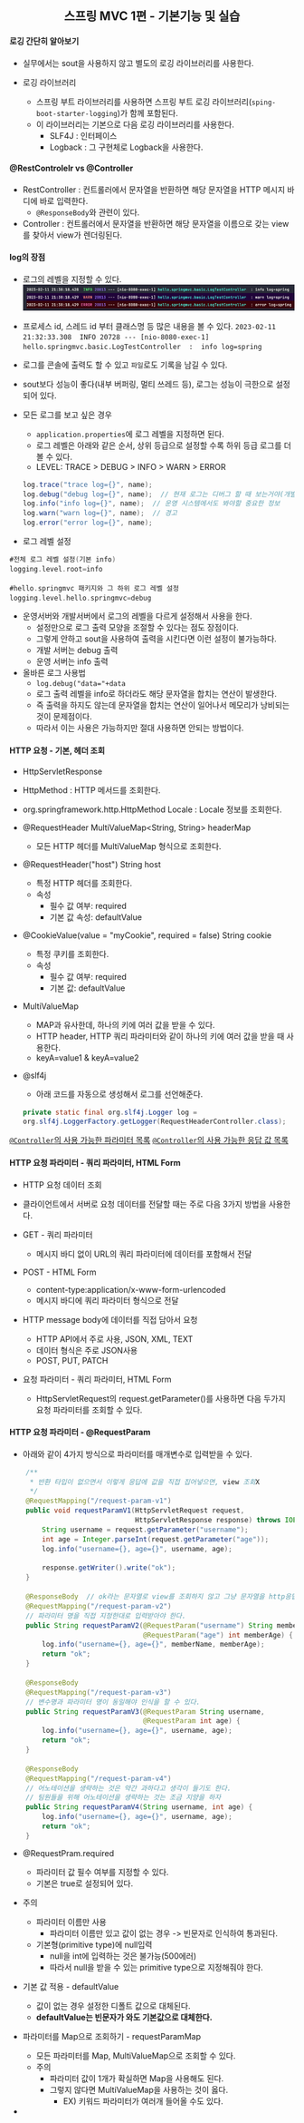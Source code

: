 <div align="center">
    <h2>스프링 MVC 1편 - 기본기능 및 실습</h2>
</div>

#### 로깅 간단히 알아보기
- 실무에서는 sout을 사용하지 않고 별도의 로깅 라이브러리를 사용한다.

- 로깅 라이브러리
  - 스프링 부트 라이브러리를 사용하면 스프링 부트 로깅 라이브러리(`sping-boot-starter-logging`)가 함께 포함된다.
  - 이 라이브러리는 기본으로 다음 로깅 라이브러리를 사용한다.
    - SLF4J : 인터페이스
    - Logback :  그 구현체로 Logback을 사용한다.

#### @RestControlelr vs @Controller
- RestController : 컨트롤러에서 문자열을 반환하면 해당 문자열을 HTTP 메시지 바디에 바로 입력한다.
  - `@ResponseBody`와 관련이 있다.
- Controller : 컨트롤러에서 문자열을 반환하면 해당 문자열을 이름으로 갖는 view를 찾아서 view가 렌더링된다.

#### log의 장점
- 로그의 레벨을 지정할 수 있다.
![img.png](img/img_1.png)

- 프로세스 id, 스레드 id 부터 클래스명 등 많은 내용을 볼 수 있다.
`2023-02-11 21:32:33.308  INFO 20728 --- [nio-8080-exec-1] hello.springmvc.basic.LogTestController  :  info log=spring`
- 로그를 콘솔에 출력도 할 수 있고 `파일`로도 기록을 남길 수 있다.
- sout보다 성능이 좋다(내부 버퍼링, 멀티 쓰레드 등), 로그는 성능이 극한으로 설정되어 있다.
- 모든 로그를 보고 싶은 경우
  - `application.properties`에 로그 레벨을 지정하면 된다.
  - 로그 레벨은 아래와 같은 순서, 상위 등급으로 설정할 수록 하위 등급 로그를 더 볼 수 있다.
  - LEVEL: TRACE > DEBUG > INFO > WARN > ERROR 
  ```groovy
  log.trace("trace log={}", name);
  log.debug("debug log={}", name);  // 현재 로그는 디버그 할 때 보는거야(개발 서버)
  log.info("info log={}", name);  // 운영 시스템에서도 봐야할 중요한 정보
  log.warn("warn log={}", name);  // 경고
  log.error("error log={}", name);
  ```
- 로그 레벨 설정
```groovy
#전체 로그 레벨 설정(기본 info) 
logging.level.root=info

#hello.springmvc 패키지와 그 하위 로그 레벨 설정 
logging.level.hello.springmvc=debug
```
- 운영서버와 개발서버에서 로그의 레벨을 다르게 설정해서 사용을 한다.
  - 설정만으로 로그 출력 모양을 조절할 수 있다는 점도 장점이다. 
  - 그렇게 안하고 sout을 사용하여 출력을 시킨다면 이런 설정이 불가능하다.
  - 개발 서버는 debug 출력
  - 운영 서버는 info 출력
- 올바른 로그 사용법
  - `log.debug("data="+data`
  - 로그 출력 레벨을 info로 하더라도 해당 문자열을 합치는 연산이 발생한다.
  - 즉 출력을 하지도 않는데 문자열을 합치는 연산이 일어나서 메모리가 낭비되는 것이 문제점이다.
  - 따라서 이는 사용은 가능하지만 절대 사용하면 안되는 방법이다.

#### HTTP 요청 - 기본, 헤더 조회
- HttpServletResponse
- HttpMethod : HTTP 메서드를 조회한다. 
- org.springframework.http.HttpMethod Locale : Locale 정보를 조회한다.
- @RequestHeader MultiValueMap<String, String> headerMap
  - 모든 HTTP 헤더를 MultiValueMap 형식으로 조회한다. 
- @RequestHeader("host") String host
  - 특정 HTTP 헤더를 조회한다. 
  - 속성
    - 필수 값 여부: required
    - 기본 값 속성: defaultValue
- @CookieValue(value = "myCookie", required = false) String cookie
  - 특정 쿠키를 조회한다.
  - 속성
    - 필수 값 여부: required 
    - 기본 값: defaultValue

- MultiValueMap 
  - MAP과 유사한데, 하나의 키에 여러 값을 받을 수 있다.
  - HTTP header, HTTP 쿼리 파라미터와 같이 하나의 키에 여러 값을 받을 때 사용한다.
  - keyA=value1 & keyA=value2

- @slf4j
  - 아래 코드를 자동으로 생성해서 로그를 선언해준다.
  ```java
  private static final org.slf4j.Logger log =
  org.slf4j.LoggerFactory.getLogger(RequestHeaderController.class);
  ```
[`@Controller`의 사용 가능한 파라미터 목록](https://docs.spring.io/spring-framework/docs/current/reference/html/web.html#mvc-ann-arguments)
[`@Controller`의 사용 가능한 응답 값 목록](https://docs.spring.io/spring-framework/docs/current/reference/html/web.html#mvc-ann-return-types)

#### HTTP 요청 파라미터 - 쿼리 파라미터, HTML Form
- HTTP 요청 데이터 조회
- 클라이언트에서 서버로 요청 데이터를 전달할 때는 주로 다음 3가지 방법을 사용한다.
- GET - 쿼리 파라미터
  - 메시지 바디 없이 URL의 쿼리 파라미터에 데이터를 포함해서 전달
- POST - HTML Form
  - content-type:application/x-www-form-urlencoded 
  - 메시지 바디에 쿼리 파라미터 형식으로 전달
- HTTP message body에 데이터를 직접 담아서 요청
  - HTTP API에서 주로 사용, JSON, XML, TEXT
  - 데이터 형식은 주로 JSON사용
  - POST, PUT, PATCH

- 요청 파라미터 - 쿼리 파라미터, HTML Form
  - HttpServletRequest의 request.getParameter()를 사용하면 다음 두가지 요청 파라미터를 조회할 수 있다.

#### HTTP 요청 파라미터 - @RequestParam
- 아래와 같이 4가지 방식으로 파라미터를 매개변수로 입력받을 수 있다.
```java
    /**
     * 반환 타입이 없으면서 이렇게 응답에 값을 직접 집어넣으면, view 조회X
     */
    @RequestMapping("/request-param-v1")
    public void requestParamV1(HttpServletRequest request,
                               HttpServletResponse response) throws IOException {
        String username = request.getParameter("username");
        int age = Integer.parseInt(request.getParameter("age"));
        log.info("username={}, age={}", username, age);

        response.getWriter().write("ok");
    }

    @ResponseBody  // ok라는 문자열로 view를 조회하지 않고 그냥 문자열을 http응답에 넣어서 보내버린다.
    @RequestMapping("/request-param-v2")
    // 파라미터 명을 직접 지정한대로 입력받아야 한다.
    public String requestParamV2(@RequestParam("username") String memberName,
                                 @RequestParam("age") int memberAge) {
        log.info("username={}, age={}", memberName, memberAge);
        return "ok";
    }

    @ResponseBody
    @RequestMapping("/request-param-v3")
    // 변수명과 파라미터 명이 동일해야 인식을 할 수 있다.
    public String requestParamV3(@RequestParam String username,
                                 @RequestParam int age) {
        log.info("username={}, age={}", username, age);
        return "ok";
    }

    @ResponseBody
    @RequestMapping("/request-param-v4")
    // 어노테이션을 생략하는 것은 약간 과하다고 생각이 들기도 한다.
    // 팀원들을 위해 어노테이션을 생략하는 것는 조금 지양을 하자
    public String requestParamV4(String username, int age) {
        log.info("username={}, age={}", username, age);
        return "ok";
    }
```
- @RequestPram.required
  - 파라미터 값 필수 여부를 지정할 수 있다.
  - 기본은 true로 설정되어 있다.
- 주의
  - 파라미터 이름만 사용
    - 파라미터 이름만 있고 값이 없는 경우 -> 빈문자로 인식하여 통과된다.
  - 기본형(primitive type)에 null입력
    - null을 int에 입력하는 것은 불가능(500에러)
    - 따라서 null을 받을 수 있는 primitive type으로 지정해줘야 한다.

- 기본 값 적용 - defaultValue
  - 값이 없는 경우 설정한 디폴트 값으로 대체된다.
  - **defaultValue는 빈문자가 와도 기본값으로 대체한다.**

- 파라미터를 Map으로 조회하기 - requestParamMap
  - 모든 파라미터를 Map, MultiValueMap으로 조회할 수 있다.
  - 주의
    - 파라미터 값이 1개가 확실하면 Map을 사용해도 된다.
    - 그렇지 않다면 MultiValueMap을 사용하는 것이 옳다.
      - EX) 키워드 파라미터가 여러개 들어올 수도 있다.
- 